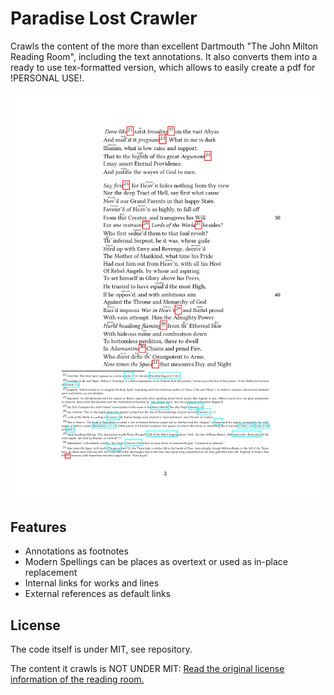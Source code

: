 # Paradise Lost Crawler

Crawls the content of the more than excellent Dartmouth "The John Milton Reading Room", including the text annotations.
It also converts them into a ready to use tex-formatted version, which allows to easily create a pdf for !PERSONAL USE!.

![](example.png)

## Features
* Annotations as footnotes
* Modern Spellings can be places as overtext or used as in-place replacement
* Internal links for works and lines
* External references as default links

## License
The code itself is under MIT, see repository.

The content it crawls is NOT UNDER MIT:
[Read the original license information of the reading room.](https://www.dartmouth.edu/~milton/reading_room/copyrights/text.shtml)
